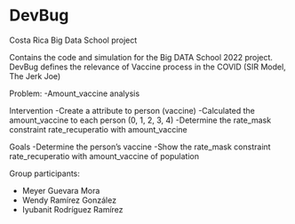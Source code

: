 # DevBug
Costa Rica Big Data School project

Contains the code and simulation for the Big DATA School 2022 project.
DevBug defines the relevance of Vaccine process in the COVID (SIR Model, The Jerk Joe)

Problem:
-Amount_vaccine analysis

Intervention
-Create a attribute to person (vaccine)
-Calculated the amount_vaccine to each person (0, 1, 2, 3, 4)
-Determine the rate_mask constraint rate_recuperatio with amount_vaccine

Goals
-Determine the person’s vaccine
-Show the rate_mask constraint rate_recuperatio with amount_vaccine of population

Group participants:
- Meyer Guevara Mora
- Wendy Ramírez González
- Iyubanit Rodríguez Ramírez

